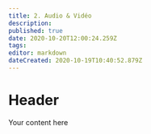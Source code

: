 ```yaml
---
title: 2. Audio & Vidéo
description: 
published: true
date: 2020-10-20T12:00:24.259Z
tags: 
editor: markdown
dateCreated: 2020-10-19T10:40:52.879Z
---
```


# Header
Your content here